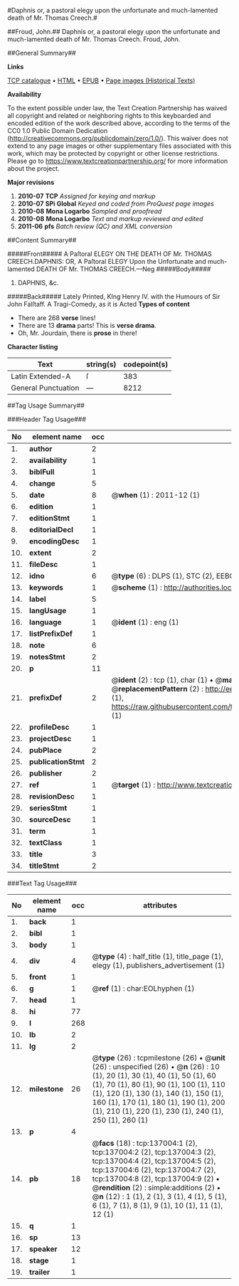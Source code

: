 #Daphnis or, a pastoral elegy upon the unfortunate and much-lamented death of Mr. Thomas Creech.#

##Froud, John.##
Daphnis or, a pastoral elegy upon the unfortunate and much-lamented death of Mr. Thomas Creech.
Froud, John.

##General Summary##

**Links**

[TCP catalogue](http://www.ota.ox.ac.uk/tcp/)  • 
[HTML](http://tei.it.ox.ac.uk/tcp/Texts-HTML/free/A81/A81784.html)  • 
[EPUB](http://tei.it.ox.ac.uk/tcp/Texts-EPUB/free/A81/A81784.epub) • 
[Page images (Historical Texts)](https://historicaltexts.jisc.ac.uk/eebo-99899954e)

**Availability**

To the extent possible under law, the Text Creation Partnership has waived all copyright and related or neighboring rights to this keyboarded and encoded edition of the work described above, according to the terms of the CC0 1.0 Public Domain Dedication (http://creativecommons.org/publicdomain/zero/1.0/). This waiver does not extend to any page images or other supplementary files associated with this work, which may be protected by copyright or other license restrictions. Please go to https://www.textcreationpartnership.org/ for more information about the project.

**Major revisions**

1. __2010-07__ __TCP__ *Assigned for keying and markup*
1. __2010-07__ __SPi Global__ *Keyed and coded from ProQuest page images*
1. __2010-08__ __Mona Logarbo__ *Sampled and proofread*
1. __2010-08__ __Mona Logarbo__ *Text and markup reviewed and edited*
1. __2011-06__ __pfs__ *Batch review (QC) and XML conversion*

##Content Summary##

#####Front#####
A Paſtoral ELEGY ON THE DEATH OF Mr. THOMAS CREECH.DAPHNIS: OR, A Paſtoral ELEGY Upon the Unfortunate and much-lamented DEATH OF Mr. THOMAS CREECH.—Neg
#####Body#####

1. DAPHNIS, &c.

#####Back#####
Lately Printed,
KIng Henry IV. with the Humours of Sir John Falſtaff. A Tragi-Comedy, as it is Acted
**Types of content**

  * There are 268 **verse** lines!
  * There are 13 **drama** parts! This is **verse drama**.
  * Oh, Mr. Jourdain, there is **prose** in there!

**Character listing**


|Text|string(s)|codepoint(s)|
|---|---|---|
|Latin Extended-A|ſ|383|
|General Punctuation|—|8212|

##Tag Usage Summary##

###Header Tag Usage###

|No|element name|occ|attributes|
|---|---|---|---|
|1.|__author__|2||
|2.|__availability__|1||
|3.|__biblFull__|1||
|4.|__change__|5||
|5.|__date__|8| @__when__ (1) : 2011-12 (1)|
|6.|__edition__|1||
|7.|__editionStmt__|1||
|8.|__editorialDecl__|1||
|9.|__encodingDesc__|1||
|10.|__extent__|2||
|11.|__fileDesc__|1||
|12.|__idno__|6| @__type__ (6) : DLPS (1), STC (2), EEBO-CITATION (1), PROQUEST (1), VID (1)|
|13.|__keywords__|1| @__scheme__ (1) : http://authorities.loc.gov/ (1)|
|14.|__label__|5||
|15.|__langUsage__|1||
|16.|__language__|1| @__ident__ (1) : eng (1)|
|17.|__listPrefixDef__|1||
|18.|__note__|6||
|19.|__notesStmt__|2||
|20.|__p__|11||
|21.|__prefixDef__|2| @__ident__ (2) : tcp (1), char (1)  •  @__matchPattern__ (2) : ([0-9\-]+):([0-9IVX]+) (1), (.+) (1)  •  @__replacementPattern__ (2) : http://eebo.chadwyck.com/downloadtiff?vid=$1&page=$2 (1), https://raw.githubusercontent.com/textcreationpartnership/Texts/master/tcpchars.xml#$1 (1)|
|22.|__profileDesc__|1||
|23.|__projectDesc__|1||
|24.|__pubPlace__|2||
|25.|__publicationStmt__|2||
|26.|__publisher__|2||
|27.|__ref__|1| @__target__ (1) : http://www.textcreationpartnership.org/docs/. (1)|
|28.|__revisionDesc__|1||
|29.|__seriesStmt__|1||
|30.|__sourceDesc__|1||
|31.|__term__|1||
|32.|__textClass__|1||
|33.|__title__|3||
|34.|__titleStmt__|2||


###Text Tag Usage###

|No|element name|occ|attributes|
|---|---|---|---|
|1.|__back__|1||
|2.|__bibl__|1||
|3.|__body__|1||
|4.|__div__|4| @__type__ (4) : half_title (1), title_page (1), elegy (1), publishers_advertisement (1)|
|5.|__front__|1||
|6.|__g__|1| @__ref__ (1) : char:EOLhyphen (1)|
|7.|__head__|1||
|8.|__hi__|77||
|9.|__l__|268||
|10.|__lb__|2||
|11.|__lg__|2||
|12.|__milestone__|26| @__type__ (26) : tcpmilestone (26)  •  @__unit__ (26) : unspecified (26)  •  @__n__ (26) : 10 (1), 20 (1), 30 (1), 40 (1), 50 (1), 60 (1), 70 (1), 80 (1), 90 (1), 100 (1), 110 (1), 120 (1), 130 (1), 140 (1), 150 (1), 160 (1), 170 (1), 180 (1), 190 (1), 200 (1), 210 (1), 220 (1), 230 (1), 240 (1), 250 (1), 260 (1)|
|13.|__p__|4||
|14.|__pb__|18| @__facs__ (18) : tcp:137004:1 (2), tcp:137004:2 (2), tcp:137004:3 (2), tcp:137004:4 (2), tcp:137004:5 (2), tcp:137004:6 (2), tcp:137004:7 (2), tcp:137004:8 (2), tcp:137004:9 (2)  •  @__rendition__ (2) : simple:additions (2)  •  @__n__ (12) : 1 (1), 2 (1), 3 (1), 4 (1), 5 (1), 6 (1), 7 (1), 8 (1), 9 (1), 10 (1), 11 (1), 12 (1)|
|15.|__q__|1||
|16.|__sp__|13||
|17.|__speaker__|12||
|18.|__stage__|1||
|19.|__trailer__|1||
